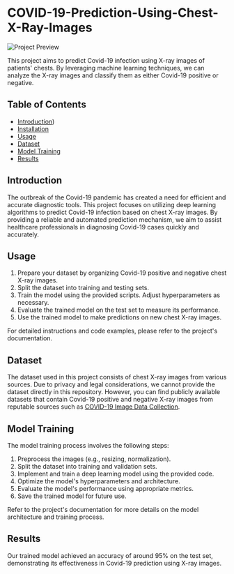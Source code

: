 # COVID-19-Prediction-Using-Chest-X-Ray-Images

![Project Preview](https://medicaldialogues.in/h-upload/2023/03/09/204246-chest-x-rays.webp)

This project aims to predict Covid-19 infection using X-ray images of patients' chests. By leveraging machine learning techniques, we can analyze the X-ray images and classify them as either Covid-19 positive or negative.

## Table of Contents
- [Introduction](https://github.com/SarthakChawathe/COVID-19-Prediction-Using-Chest-X-Ray-Images/tree/main#introduction))
- [Installation](https://github.com/SarthakChawathe/COVID-19-Prediction-Using-Chest-X-Ray-Images/tree/main#installation)
- [Usage](https://github.com/SarthakChawathe/COVID-19-Prediction-Using-Chest-X-Ray-Images/tree/main#usage)
- [Dataset](https://github.com/SarthakChawathe/COVID-19-Prediction-Using-Chest-X-Ray-Images/tree/main#dataset)
- [Model Training](https://github.com/SarthakChawathe/COVID-19-Prediction-Using-Chest-X-Ray-Images/tree/main#model-training)
- [Results](https://github.com/SarthakChawathe/COVID-19-Prediction-Using-Chest-X-Ray-Images/tree/main#results)


## Introduction
The outbreak of the Covid-19 pandemic has created a need for efficient and accurate diagnostic tools. This project focuses on utilizing deep learning algorithms to predict Covid-19 infection based on chest X-ray images. By providing a reliable and automated prediction mechanism, we aim to assist healthcare professionals in diagnosing Covid-19 cases quickly and accurately.


## Usage
1. Prepare your dataset by organizing Covid-19 positive and negative chest X-ray images.
2. Split the dataset into training and testing sets.
3. Train the model using the provided scripts. Adjust hyperparameters as necessary.
4. Evaluate the trained model on the test set to measure its performance.
5. Use the trained model to make predictions on new chest X-ray images.

For detailed instructions and code examples, please refer to the project's documentation.

## Dataset
The dataset used in this project consists of chest X-ray images from various sources. Due to privacy and legal considerations, we cannot provide the dataset directly in this repository. However, you can find publicly available datasets that contain Covid-19 positive and negative X-ray images from reputable sources such as [COVID-19 Image Data Collection](https://github.com/RishitToteja/Chext-X-ray-Images-Data-Set/tree/main/DataSet/Data).

## Model Training
The model training process involves the following steps:
1. Preprocess the images (e.g., resizing, normalization).
2. Split the dataset into training and validation sets.
3. Implement and train a deep learning model using the provided code.
4. Optimize the model's hyperparameters and architecture.
5. Evaluate the model's performance using appropriate metrics.
6. Save the trained model for future use.

Refer to the project's documentation for more details on the model architecture and training process.

## Results
Our trained model achieved an accuracy of around 95% on the test set, demonstrating its effectiveness in Covid-19 prediction using X-ray images. 

